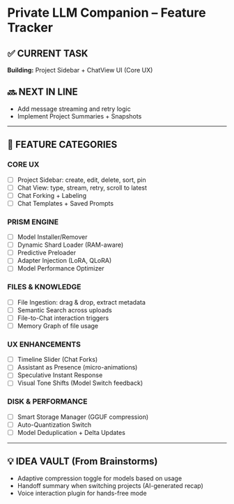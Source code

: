 # Private LLM Companion – Feature Tracker

## ✅ CURRENT TASK
**Building:** Project Sidebar + ChatView UI (Core UX)

## 🔜 NEXT IN LINE
- Add message streaming and retry logic
- Implement Project Summaries + Snapshots

---

## 🧱 FEATURE CATEGORIES

### CORE UX
- [ ] Project Sidebar: create, edit, delete, sort, pin
- [ ] Chat View: type, stream, retry, scroll to latest
- [ ] Chat Forking + Labeling
- [ ] Chat Templates + Saved Prompts

### PRISM ENGINE
- [ ] Model Installer/Remover
- [ ] Dynamic Shard Loader (RAM-aware)
- [ ] Predictive Preloader
- [ ] Adapter Injection (LoRA, QLoRA)
- [ ] Model Performance Optimizer

### FILES & KNOWLEDGE
- [ ] File Ingestion: drag & drop, extract metadata
- [ ] Semantic Search across uploads
- [ ] File-to-Chat interaction triggers
- [ ] Memory Graph of file usage

### UX ENHANCEMENTS
- [ ] Timeline Slider (Chat Forks)
- [ ] Assistant as Presence (micro-animations)
- [ ] Speculative Instant Response
- [ ] Visual Tone Shifts (Model Switch feedback)

### DISK & PERFORMANCE
- [ ] Smart Storage Manager (GGUF compression)
- [ ] Auto-Quantization Switch
- [ ] Model Deduplication + Delta Updates

---

## 💡 IDEA VAULT (From Brainstorms)
- Adaptive compression toggle for models based on usage
- Handoff summary when switching projects (AI-generated recap)
- Voice interaction plugin for hands-free mode